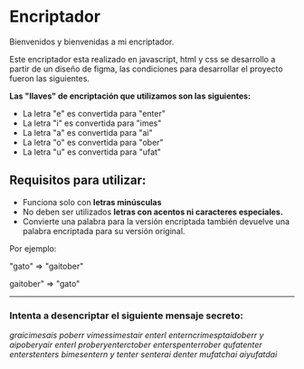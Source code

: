 # Encriptador

Bienvenidos y bienvenidas a mi encriptador.

Este encriptador esta realizado en javascript, html y css se desarrollo a partir de un diseño
de figma, las condiciones para desarrollar el proyecto fueron las siguientes.

**Las "llaves" de encriptación que utilizamos son las siguientes:**

- La letra "e" es convertida para "enter"
- La letra "i" es convertida para "imes"
- La letra "a" es convertida para "ai"
- La letra "o" es convertida para "ober"
- La letra "u" es convertida para "ufat"

## Requisitos para utilizar:

- Funciona solo con **letras minúsculas**
- No deben ser utilizados **letras con acentos ni caracteres especiales.**
- Convierte una palabra para la versión encriptada también devuelve una palabra encriptada para su versión original.

Por ejemplo:

"gato" => "gaitober"

gaitober" => "gato"

---

### Intenta a desencriptar el siguiente mensaje secreto:

_graicimesais poberr vimessimestair enterl enterncrimesptaidoberr y aipoberyair enterl proberyenterctober enterspenterrober qufatenter enterstenters bimesentern y tenter senterai denter mufatchai aiyufatdai_
